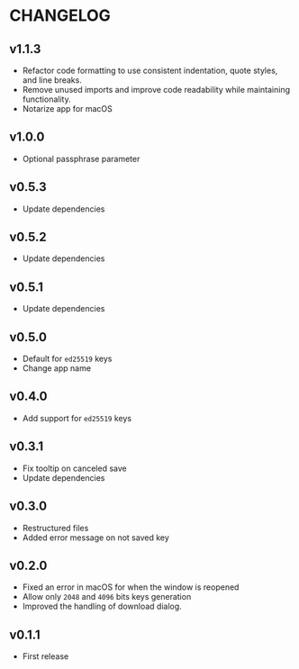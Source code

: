 # CHANGELOG

## v1.1.3

- Refactor code formatting to use consistent indentation, quote styles, and line breaks.
- Remove unused imports and improve code readability while maintaining functionality.
- Notarize app for macOS

## v1.0.0

- Optional passphrase parameter

## v0.5.3

- Update dependencies

## v0.5.2

- Update dependencies

## v0.5.1

- Update dependencies

## v0.5.0

- Default for `ed25519` keys
- Change app name

## v0.4.0

- Add support for `ed25519` keys

## v0.3.1

- Fix tooltip on canceled save
- Update dependencies

## v0.3.0

- Restructured files
- Added error message on not saved key

## v0.2.0

- Fixed an error in macOS for when the window is reopened
- Allow only `2048` and `4096` bits keys generation
- Improved the handling of download dialog.

## v0.1.1

- First release
